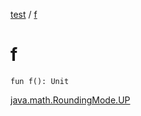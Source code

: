 [test](index.md) / [f](./f.md)

# f

`fun f(): Unit`

[java.math.RoundingMode.UP](https://docs.oracle.com/javase/6/docs/api/java/math/RoundingMode.html#UP)

